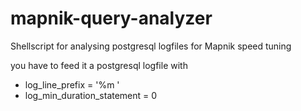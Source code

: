 mapnik-query-analyzer
=====================

Shellscript for analysing postgresql logfiles for Mapnik speed tuning

you have to feed it a postgresql logfile with 
* log_line_prefix = '%m '
* log_min_duration_statement = 0 
